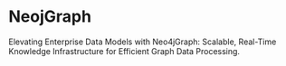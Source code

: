 # NeojGraph
Elevating Enterprise Data Models with Neo4jGraph: Scalable, Real-Time Knowledge Infrastructure for Efficient Graph Data Processing.
